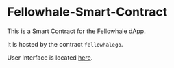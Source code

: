 # Fellowhale-Smart-Contract

This is a Smart Contract for the Fellowhale dApp.

It is hosted by the contract `fellowhalego`.

User Interface is located [here](https://fellowhale.com).
